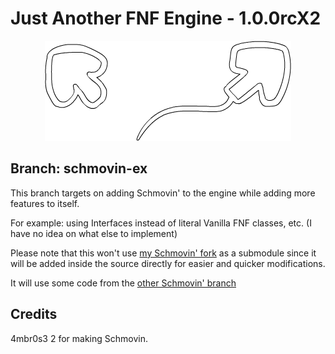 # Just Another FNF Engine - 1.0.0rcX2

<p align="center">
  <img src="https://github.com/4mbr0s3-2/Schmovin/blob/main/SchmovinLogo.png?raw=true" alt="Schmovin' Logo"/>
</p>

## Branch: schmovin-ex

This branch targets on adding Schmovin' to the engine while adding more features to itself.

For example: using Interfaces instead of literal Vanilla FNF classes, etc. (I have no idea on what else to implement)

Please note that this won't use [my Schmovin' fork](https://github.com/SanicBTW/Schmovin) as a submodule since it will be added inside the source directly for easier and quicker modifications.

It will use some code from the [other Schmovin' branch](https://github.com/SanicBTW/Just-Another-FNF-Engine/tree/schmovin)

## Credits

4mbr0s3 2 for making Schmovin.
